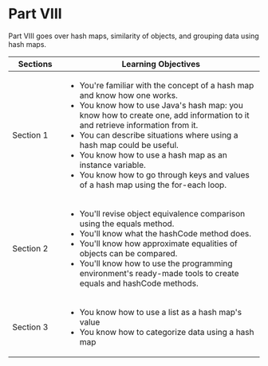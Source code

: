 # Part VIII
Part VIII goes over hash maps, similarity of objects, and grouping data using hash maps.

⠀Sections⠀                | Learning Objectives |
------------------------- | ------------------- |
 Section 1 | <ul><li>You're familiar with the concept of a hash map and know how one works.</li><li>You know how to use Java's hash map: you know how to create one, add information to it and retrieve information from it.</li><li>You can describe situations where using a hash map could be useful.</li><li>You know how to use a hash map as an instance variable.</li><li>You know how to go through keys and values of a hash map using the for-each loop.</li></ul>
 Section 2 | <ul><li>You'll revise object equivalence comparison using the equals method.</li><li>You'll know what the hashCode method does.</li><li>You'll know how approximate equalities of objects can be compared.</li><li>You'll know how to use the programming environment's ready-made tools to create equals and hashCode methods.</li></ul>
 Section 3 | <ul><li>You know how to use a list as a hash map's value</li><li>You know how to categorize data using a hash map</li></ul>
